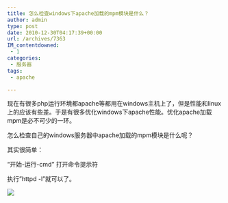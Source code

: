 ```yaml
---
title: 怎么检查windows下apache加载的mpm模块是什么？
author: admin
type: post
date: 2010-12-30T04:17:39+00:00
url: /archives/7363
IM_contentdowned:
 - 1
categories:
 - 服务器
tags:
 - apache

---
```

现在有很多php运行环境都apache等都用在windows主机上了，但是性能和linux上的应该有些差。于是有很多优化windows下apache性能。优化apache加载mpm是必不可少的一环。

怎么检查自己的windows服务器中apache加载的mpm模块是什么呢？

其实很简单：

“开始-运行-cmd” 打开命令提示符

执行”httpd -l”就可以了。

[![](http://blog.haohtml.com/wp-content/uploads/2010/12/windows_apache_modules.gif)][1]

 [1]: http://blog.haohtml.com/wp-content/uploads/2010/12/windows_apache_modules.gif
